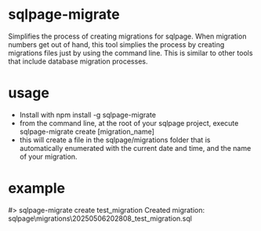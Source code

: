 # sqlpage-migrate
Simplifies the process of creating migrations for sqlpage. When migration numbers get out of hand, this tool simplies the process by creating migrations files just by using the command line. This is similar to other tools that include database migration processes.

# usage
* Install with npm install -g sqlpage-migrate
* from the command line, at the root of your sqlpage project, execute sqlpage-migrate create [migration_name]
* this will create a file in the sqlpage/migrations folder that is automatically enumerated with the current date and time, and the name of your migration.

# example

#> sqlpage-migrate create test_migration
Created migration: sqlpage\migrations\20250506202808_test_migration.sql

